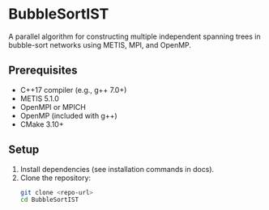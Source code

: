 # BubbleSortIST
A parallel algorithm for constructing multiple independent spanning trees in bubble-sort networks using METIS, MPI, and OpenMP.

## Prerequisites
- C++17 compiler (e.g., g++ 7.0+)
- METIS 5.1.0
- OpenMPI or MPICH
- OpenMP (included with g++)
- CMake 3.10+

## Setup
1. Install dependencies (see installation commands in docs).
2. Clone the repository:
   ```bash
   git clone <repo-url>
   cd BubbleSortIST